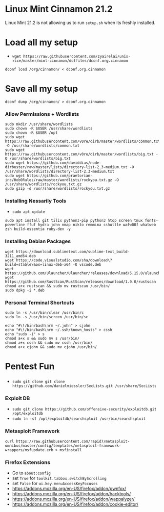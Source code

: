 # Linux Mint Cinnamon 21.2
Linux Mint 21.2 is not allowing us to run `setup.sh` when its freshly installed.

# Load all my setup
- `wget https://raw.githubusercontent.com/zyairelai/unix-rice/master/mint-cinnamon/dotfiles/dconf.org.cinnamon`
```
dconf load /org/cinnamon/ < dconf.org.cinnamon
```

# Save all my setup
```
dconf dump /org/cinnamon/ > dconf.org.cinnamon
```

### Allow Permissions + Wordlists
```
sudo mkdir /usr/share/wordlists
sudo chown -R $USER /usr/share/wordlists
sudo chown -R $USER /opt
sudo wget https://raw.githubusercontent.com/v0re/dirb/master/wordlists/common.txt -O /usr/share/wordlists/common.txt
sudo wget https://raw.githubusercontent.com/v0re/dirb/master/wordlists/big.txt -O /usr/share/wordlists/big.txt
sudo wget https://github.com/daviddias/node-dirbuster/raw/master/lists/directory-list-2.3-medium.txt -O /usr/share/wordlists/directory-list-2.3-medium.txt
sudo wget https://github.com/praetorian-inc/Hob0Rules/raw/master/wordlists/rockyou.txt.gz -O /usr/share/wordlists/rockyou.txt.gz
sudo gzip -d /usr/share/wordlists/rockyou.txt.gz
```
### Installing Nessarily Tools
- `sudo apt update`
```
sudo apt install git tilix python3-pip python3 htop screen tmux fonts-powerline ffuf hydra john nmap nikto remmina sshuttle wafw00f whatweb zsh build-essentia ruby-dev -y
```
### Installing Debian Packages
```
wget https://download.sublimetext.com/sublime-text_build-3211_amd64.deb
wget https://code.visualstudio.com/sha/download\?build=stable\&os=linux-deb-x64 -O vscode.deb
wget https://github.com/Ulauncher/Ulauncher/releases/download/5.15.0/ulauncher_5.15.0_all.deb
wget https://github.com/RustScan/RustScan/releases/download/1.9.0/rustscan
chmod a+x rustscan && sudo mv rustscan /usr/bin/
sudo dpkg -i *.deb
```
### Personal Terminal Shortcuts
```
sudo ln -s /usr/bin/clear /usr/bin/c
sudo ln -s /usr/bin/screen /usr/bin/sc

echo "#\!/bin/bash\nrm ~/.john" > cjohn
echo "#\!/bin/bash\nrm ~/.ssh/known_hosts" > cssh
echo "sudo -i" > s 
chmod a+x s && sudo mv s /usr/bin/
chmod a+x cssh && sudo mv cssh /usr/bin/
chmod a+x cjohn && sudo mv cjohn /usr/bin/
```
# Pentest Fun
###
- `sudo git clone git clone https://github.com/danielmiessler/SecLists.git /usr/share/SecLists`
### Exploit DB
- `sudo git clone https://github.com/offensive-security/exploitdb.git /opt/exploitdb`
- `sudo ln -sf /opt/exploitdb/searchsploit /usr/bin/searchsploit`

### Metasploit Framework
```
curl https://raw.githubusercontent.com/rapid7/metasploit-omnibus/master/config/templates/metasploit-framework-wrappers/msfupdate.erb > msfinstall
```
### Firefox Extensions
- Go to `about:config`
- set `True` for `toolkit.tabbox.switchByScrolling`
- set `False` for `ui.key.menuAccessKeyFocuses`
- https://addons.mozilla.org/en-US/firefox/addon/pwnfox/
- https://addons.mozilla.org/en-US/firefox/addon/hacktools/
- https://addons.mozilla.org/en-US/firefox/addon/wappalyzer/
- https://addons.mozilla.org/en-US/firefox/addon/cookie-editor/